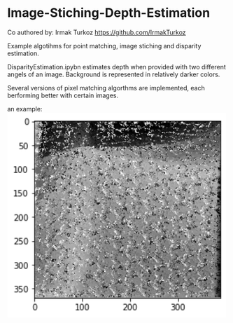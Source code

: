 # Image-Stiching-Depth-Estimation

Co authored by: Irmak Turkoz https://github.com/IrmakTurkoz


Example algotihms for point matching, image stiching and disparity estimation. 

DisparityEstimation.ipybn estimates depth when provided with two different angels of an image. Background is represented in relatively darker colors. 

Several versions of pixel matching algorthms are implemented, each berforming better with certain images. 

an example:
<img src="disparity_result.png" width="500">
